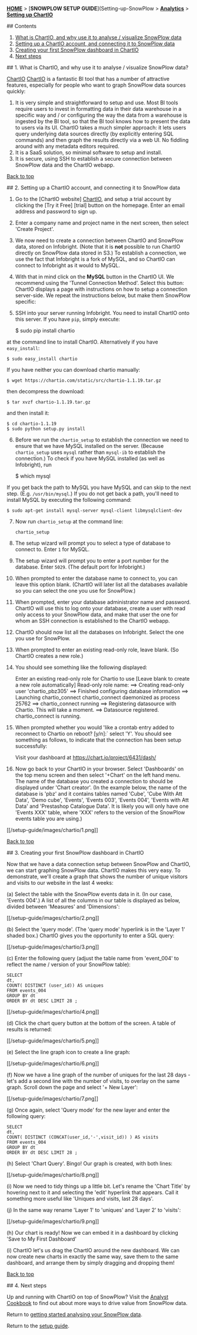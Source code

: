 [**HOME**](Home) > [**SNOWPLOW SETUP GUIDE**](Setting-up-SnowPlow > [**Analytics**](Getting-started-analysing-SnowPlow-data) > [**Setting up ChartIO**](Setting-up-ChartIO-to-visualise-your-data-in-Infobright)

<a name="top" />
## Contents

1. [What is ChartIO, and why use it to analyse / visualize SnowPlow data](#what-and-why)
2. [Setting up a ChartIO account, and connecting it to SnowPlow data](#setup)
3. [Creating your first SnowPlow dashboard in ChartIO](#1st-dashboard)
4. [Next steps](#next-steps)

<a name="what-and-why" />
## 1. What is ChartIO, and why use it to analyse / visualize SnowPlow data?

[ChartIO] [ChartIO] is a fantastic BI tool that has a number of attractive features, especially for people who want to graph SnowPlow data sources quickly:

1. It is very simple and straightforward to setup and use. Most BI tools require users to invest in formatting data in their data warehouse in a specific way and / or configuring the way the data from a warehouse is ingested by the BI tool, so that the BI tool knows how to present the data to users via its UI. ChartIO takes a much simpler approach: it lets users query underlying data sources directly (by explicitly entering SQL commands) and then graph the results directly via a web UI. No fiddling around with any metadata editors required.
2. It is a SaaS solution, so minimal software to setup and install.
3. It is secure, using SSH to establish a secure connection between SnowPlow data and the ChartIO webapp.

[Back to top](#top)

<a name="setup" />
## 2. Setting up a ChartIO account, and connecting it to SnowPlow data

1. Go to the [ChartIO website] [ChartIO], and setup a trial account by clicking the [Try it Free] [trial] button on the homepage. Enter an email address and password to sign up.

2. Enter a company name and project name in the next screen, then select 'Create Project'.

3. We now need to create a connection between ChartIO and SnowPlow data, stored on Infobright. (Note that it is **not** possible to run ChartIO directly on SnowPlow data stored in S3.) To establish a connection, we use the fact that Infobright is a fork of MySQL, and so ChartIO can connect to Infobright as it would to MySQL.

4. With that in mind click on the **MySQL** button in the ChartIO UI. We recommend using the 'Tunnel Connection Method'. Select this button: ChartIO displays a page with instructions on how to setup a connection server-side. We repeat the instructions below, but make them SnowPlow specific:

5. SSH into your server running Infobright. You need to install ChartIO onto this server. If you have `pip`, simply execute:

	$ sudo pip install chartio

at the command line to install ChartIO. Alternatively if you have `easy_install`:

	$ sudo easy_install chartio

If you have neither you can download chartio manually:

	$ wget https://chartio.com/static/src/chartio-1.1.19.tar.gz

then decompress the download:

	$ tar xvzf chartio-1.1.19.tar.gz

and then install it:

	$ cd chartio-1.1.19
	$ sudo python setup.py install

6. Before we run the `chartio_setup` to establish the connection we need to ensure that we have MySQL installed on the server. (Because `chartio_setup` uses `mysql` rather than `mysql-ib` to establish the connection.) To check if you have MySQL installed (as well as Infobright), run 

	$ which mysql

If you get back the path to MySQL you have MySQL and can skip to the next step. (E.g. `/usr/bin/mysql`.) If you do not get back a path, you'll need to install MySQL by executing the following command:

	$ sudo apt-get install mysql-server mysql-client libmysqlclient-dev

7. Now run `chartio_setup` at the command line:

	`chartio_setup`

8. The setup wizard will prompt you to select a type of database to connect to. Enter `1` for MySQL.

9. The setup wizard will prompt you to enter a port number for the database. Enter `5029`. (The default port for Infobright.)

10. When prompted to enter the database name to connect to, you can leave this option blank. (ChartIO will later list all the databases available so you can select the one you use for SnowPlow.)

11. When prompted, enter your database administrator name and password. ChartIO will use this to log onto your database, create a user with read only access to your SnowPlow data, and make that user the one for whom an SSH connection is established to the ChartIO webapp.

12. ChartIO should now list all the databases on Infobright. Select the one you use for SnowPlow.

13. When prompted to enter an existing read-only role, leave blank. (So ChartIO creates a new role.)

14. You should see something like the following displayed:

	Enter an existing read-only role for Chartio to use
	    [Leave blank to create a new role automatically]
	Read-only role name: 
	==> Creating read-only user 'chartio_pbz305'
	==> Finished configuring database information
	==> Launching chartio_connect
	chartio_connect daemonized as process 25762
	==> chartio_connect running
	==> Registering datasource with Chartio. This will take a moment.
	==> Datasource registered. chartio_connect is running.

15. When prompted whether you would 'like a crontab entry added to reconnect to Chartio on reboot? [y/n]:` select 'Y'. You should see something as follows, to indicate that the connection has been setup successfully:

	Visit your dashboard at
	  https://chart.io/project/6431/dash/

16. Now go back to your ChartIO in your browser. Select 'Dashboards' on the top menu screen and then select '+Chart' on the left hand menu. The name of the database you created a connection to should be displayed under 'Chart creator'. (In the example below, the name of the database is 'pbz' and it contains tables named 'Cube', 'Cube With Att Data', 'Demo cube', 'Events', 'Events 003', 'Events 004', 'Events with Att Data' and 'Prestashop Catalogue Data'. It is likely you will only have one 'Events XXX' table, where 'XXX' refers to the version of the SnowPlow events table you are using.)

[[/setup-guide/images/chartio/1.png]]


[Back to top](#top)

<a name="1st-dashboard" />
## 3. Creating your first SnowPlow dashboard in ChartIO

Now that we have a data connection setup between SnowPlow and ChartIO, we can start graphing SnowPlow data. ChartIO makes this very easy. To demonstrate, we'll create a graph that shows the number of unique visitors and visits to our website in the last 4 weeks:

(a) Select the table with the SnowPlow events data in it. (In our case, 'Events 004'.) A list of all the columns in our table is displayed as below, divided between 'Measures' and 'Dimensions':

[[/setup-guide/images/chartio/2.png]]

(b) Select the 'query mode'. (The 'query mode' hyperlink is in the 'Layer 1' shaded box.) ChartIO gives you the opportunity to enter a SQL query:

[[/setup-guide/images/chartio/3.png]]

(c) Enter the following query (adjust the table name from 'event_004' to reflect the name / version of your SnowPlow table):

	SELECT
	dt,
	COUNT( DISTINCT (user_id)) AS uniques
	FROM events_004
	GROUP BY dt
	ORDER BY dt DESC LIMIT 28 ;

[[/setup-guide/images/chartio/4.png]]

(d) Click the chart query button at the bottom of the screen. A table of results is returned:

[[/setup-guide/images/chartio/5.png]]

(e) Select the line graph icon to create a line graph:

[[/setup-guide/images/chartio/6.png]]

(f) Now we have a line graph of the number of uniques for the last 28 days - let's add a second line with the number of visits, to overlay on the same graph. Scroll down the page and select '+ New Layer':

[[/setup-guide/images/chartio/7.png]]

(g) Once again, select 'Query mode' for the new layer and enter the following query:

	SELECT
	dt,
	COUNT( DISTINCT (CONCAT(user_id,'-',visit_id)) ) AS visits
	FROM events_004
	GROUP BY dt
	ORDER BY dt DESC LIMIT 28 ;

(h) Select 'Chart Query'. Bingo! Our graph is created, with both lines:

[[/setup-guide/images/chartio/8.png]]

(i) Now we need to tidy things up a little bit. Let's rename the 'Chart Title' by hovering next to it and selecting the 'edit' hyperlink that appears. Call it something more useful like 'Uniques and visits, last 28 days'.

(j) In the same way rename 'Layer 1' to 'uniques' and 'Layer 2' to 'visits':

[[/setup-guide/images/chartio/9.png]]

(h) Our chart is ready! Now we can embed it in a dashboard by clicking 'Save to My First Dashboard'

(i) ChartIO let's us drag the ChartIO around the new dashboard. We can now create new charts in exactly the same way, save them to the same dashboard, and arrange them by simply dragging and dropping them!

[Back to top](#top)

<a name="next-steps" />
## 4. Next steps

Up and running with ChartIO on top of SnowPlow? Visit the [Analyst Cookbook][analyst-cookbook] to find out about more ways to drive value from SnowPlow data.

Return to [getting started analysing your SnowPlow data](Getting-started-analysing-SnowPlow-data).

Return to the [setup guide](Getting-started-with-SnowPlow).

[ChartIO]: http://chartio.com/
[analyst-cookbook]: http://snowplowanalytics.com/analytics/index.html